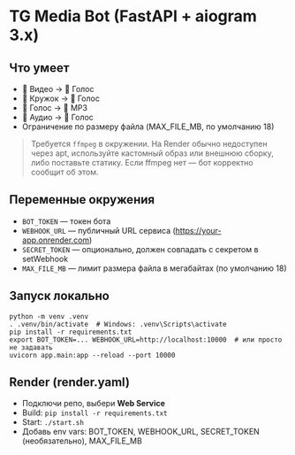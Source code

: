 # TG Media Bot (FastAPI + aiogram 3.x)

## Что умеет
- 🎥 Видео → 🎤 Голос
- 🔵 Кружок → 🎤 Голос
- 🎤 Голос → 🎵 MP3
- 🎵 Аудио → 🎤 Голос
- Ограничение по размеру файла (MAX_FILE_MB, по умолчанию 18)

> Требуется `ffmpeg` в окружении. На Render обычно недоступен через apt, используйте кастомный образ или внешнюю сборку, либо поставьте статику. Если ffmpeg нет — бот корректно сообщит об этом.

## Переменные окружения
- `BOT_TOKEN` — токен бота
- `WEBHOOK_URL` — публичный URL сервиса (https://your-app.onrender.com)
- `SECRET_TOKEN` — опционально, должен совпадать с секретом в setWebhook
- `MAX_FILE_MB` — лимит размера файла в мегабайтах (по умолчанию 18)

## Запуск локально
```
python -m venv .venv
. .venv/bin/activate  # Windows: .venv\Scripts\activate
pip install -r requirements.txt
export BOT_TOKEN=... WEBHOOK_URL=http://localhost:10000  # или просто не задавать
uvicorn app.main:app --reload --port 10000
```

## Render (render.yaml)
- Подключи репо, выбери **Web Service**
- Build: `pip install -r requirements.txt`
- Start: `./start.sh`
- Добавь env vars: BOT_TOKEN, WEBHOOK_URL, SECRET_TOKEN (необязательно), MAX_FILE_MB
